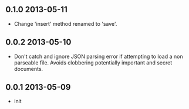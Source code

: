 ## 0.1.0 2013-05-11

* Change 'insert' method renamed to 'save'.

## 0.0.2 2013-05-10

* Don't catch and ignore JSON parsing error if attempting to load a non
  parseable file.  Avoids clobbering potentially important and secret documents.

## 0.0.1 2013-05-09

* init
